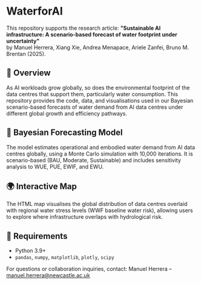 # WaterforAI

This repository supports the research article:
**"Sustainable AI infrastructure: A scenario-based forecast of water footprint under uncertainty"**  
by Manuel Herrera, Xiang Xie, Andrea Menapace, Ariele Zanfei, Bruno M. Brentan (2025).

## 📌 Overview

As AI workloads grow globally, so does the environmental footprint of the data centres that support them, particularly water consumption. This repository provides the code, data, and visualisations used in our Bayesian scenario-based forecasts of water demand from AI data centres under different global growth and efficiency pathways.

## 🧮 Bayesian Forecasting Model

The model estimates operational and embodied water demand from AI data centres globally, using a Monte Carlo simulation with 10,000 iterations. It is scenario-based (BAU, Moderate, Sustainable) and includes sensitivity analysis to WUE, PUE, EWIF, and EWU.

## 🌍 Interactive Map

The HTML map visualises the global distribution of data centres overlaid with regional water stress levels (WWF baseline water risk), allowing users to explore where infrastructure overlaps with hydrological risk.

## 🔧 Requirements

- Python 3.9+
- `pandas`, `numpy`, `matplotlib`, `plotly`, `scipy`

For questions or collaboration inquiries, contact:
Manuel Herrera – manuel.herrera@newcastle.ac.uk
